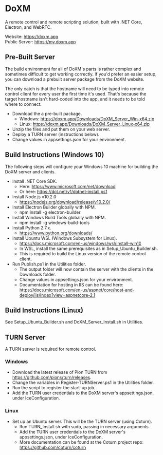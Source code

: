 # DoXM
A remote control and remote scripting solution, built with .NET Core, Electron, and WebRTC.

Website: https://doxm.app  
Public Server: https://my.doxm.app

## Pre-Built Server
The build environment for all of DoXM's parts is rather complex and sometimes difficult to get working correctly.  If you'd prefer an easier setup, you can download a prebuilt server package from the DoXM website.

The only catch is that the hostname will need to be typed into remote control client for every user the first time it's used.  That's because the target hostname isn't hard-coded into the app, and it needs to be told where to connect.

* Download the a pre-built package.
    * Windows: https://doxm.app/Downloads/DoXM_Server_Win-x64.zip
    * Linux: https://doxm.app/Downloads/DoXM_Server_Linux-x64.zip
* Unzip the files and put them on your web server.
* Deploy a TURN server (instructions below).
* Change values in appsettings.json for your environment.

## Build Instructions (Windows 10)  
The following steps will configure your Windows 10 machine for building the DoXM server and clients.
* Install .NET Core SDK.
    * Here: https://www.microsoft.com/net/download
    * Or here: https://dot.net/v1/dotnet-install.ps1
* Install Node.js v10.2.0
    * https://nodejs.org/download/release/v10.2.0/
* Install Electron Builder globally with NPM.
    * npm install -g electron-builder
* Install Windows Build Tools globally with NPM.
    * npm install -g windows-build-tools
* Install Python 2.7.x.
    * https://www.python.org/downloads/ 
* Install Ubuntu WSL (Windows Subsystem for Linux).
    * https://docs.microsoft.com/en-us/windows/wsl/install-win10
    * In WSL, install the same prerequisites as in Setup_Ubuntu_Builder.sh.
    * This is required to build the Linux version of the remote control client.
* Run Publish.ps1 in the Utilities folder.
    * The output folder will now contain the server with the clients in the Downloads folder.
    * Change values in appsettings.json for your environment.
    * Documentation for hosting in IIS can be found here: https://docs.microsoft.com/en-us/aspnet/core/host-and-deploy/iis/index?view=aspnetcore-2.1

## Build Instructions (Linux)
See Setup_Ubuntu_Builder.sh and DoXM_Server_Install.sh in Utilities.

## TURN Server  
A TURN server is required for remote control.

### Windows
* Download the latest release of Pion TURN from https://github.com/pions/turn/releases.
* Change the variables in Register-TURNServer.ps1 in the Utilities folder.
* Run the script to register the start-up job.
* Add the TURN user credentials to the DoXM server's appsettings.json, under IceConfiguration.

### Linux
* Set up an Ubuntu server.  This will be the TURN server (using Coturn).
    * Run TURN_Install.sh with sudo, passing in necessary arguments.
    * Add the TURN user credentials to the DoXM server's appsettings.json, under IceConfiguration.
    * More documentation can be found at the Coturn project repo: https://github.com/coturn/coturn
